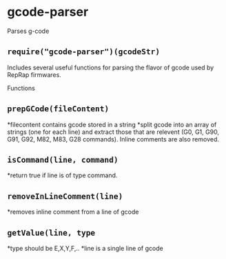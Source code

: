 # gcode-parser

Parses g-code

## `require("gcode-parser")(gcodeStr)`
Includes several useful functions for parsing the flavor of gcode used by RepRap firmwares.

Functions

## `prepGCode(fileContent)`
*filecontent contains gcode stored in a string
*split gcode into an array of strings (one for each line) and extract those that are relevent (G0, G1, G90, G91, G92, M82, M83, G28 commands).  Inline comments are also removed.
## `isCommand(line, command)`
*return true if line is of type command.
## `removeInLineComment(line)`
*removes inline comment from a line of gcode
## `getValue(line, type`
*type should be E,X,Y,F,..
*line is a single line of gcode
